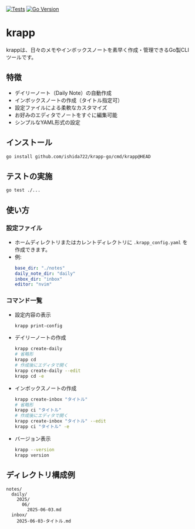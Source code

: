 [![Tests](https://github.com/ishida722/krapp-go/actions/workflows/go.yml/badge.svg?branch=main)](https://github.com/ishida722/krapp-go/actions/workflows/go.yml)
[![Go Version](https://img.shields.io/github/go-mod/go-version/ishida722/krapp-go?style=flat-square)](https://github.com/ishida722/krapp-go/blob/main/go.mod)


# krapp

krappは、日々のメモやインボックスノートを素早く作成・管理できるGo製CLIツールです。

## 特徴
- デイリーノート（Daily Note）の自動作成
- インボックスノートの作成（タイトル指定可）
- 設定ファイルによる柔軟なカスタマイズ
- お好みのエディタでノートをすぐに編集可能
- シンプルなYAML形式の設定

## インストール

```bash
go install github.com/ishida722/krapp-go/cmd/krapp@HEAD
```

## テストの実施

```sh
go test ./...
```

## 使い方

### 設定ファイル
- ホームディレクトリまたはカレントディレクトリに `.krapp_config.yaml` を作成できます。
- 例:
  ```yaml
  base_dir: "./notes"
  daily_note_dir: "daily"
  inbox_dir: "inbox"
  editor: "nvim"
  ```

### コマンド一覧

- 設定内容の表示
  ```sh
  krapp print-config
  ```

- デイリーノートの作成
  ```sh
  krapp create-daily
  # 省略形
  krapp cd
  # 作成後にエディタで開く
  krapp create-daily --edit
  krapp cd -e
  ```

- インボックスノートの作成
  ```sh
  krapp create-inbox "タイトル"
  # 省略形
  krapp ci "タイトル"
  # 作成後にエディタで開く
  krapp create-inbox "タイトル" --edit
  krapp ci "タイトル" -e
  ```

- バージョン表示
  ```sh
  krapp --version
  krapp version
  ```

## ディレクトリ構成例

```
notes/
  daily/
    2025/
      06/
        2025-06-03.md
  inbox/
    2025-06-03-タイトル.md
```
